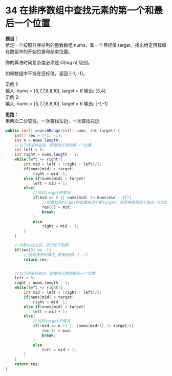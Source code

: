 # 34 在排序数组中查找元素的第一个和最后一个位置
**题目：**  
给定一个按照升序排列的整数数组 nums，和一个目标值 target。找出给定目标值在数组中的开始位置和结束位置。

你的算法时间复杂度必须是 O(log n) 级别。

如果数组中不存在目标值，返回 [-1, -1]。

示例 1:  
输入: nums = [5,7,7,8,8,10], target = 8
输出: [3,4]  
示例 2:  
输入: nums = [5,7,7,8,8,10], target = 6
输出: [-1,-1]

**思路：**  
用两次二分查找，一次查找左边，一次查找右边

```java
public int[] searchRange(int[] nums, int target) {
    int[] res = {-1, -1};
    int n = nums.length;
    //以下用来找左边，即查找元素的第一个位置
    int left = 0;
    int right = nums.length - 1;
    while(left <= right){
        int mid = left + (right - left)/2;
        if(nums[mid] > target)
            right = mid -1;
        else if(nums[mid] < target)
            left = mid + 1;
        else{
            //找到target的情况
            if(mid == 0 || nums[mid] != nums[mid - 1]){
                //如果找到target的位置左边不是target，则意味着找到了左边,可以推出循环了
                res[0] = mid;
                break;
            }
            else
                right = mid - 1;
        }
    }

    //找到左边之后，进行如下判断
    if(res[0] == -1)
        //没有找到的情况,直接返回[-1,-1]
        return res;


    //以下用来找右边，即查找元素的最后一个位置
    left = 0;
    right = nums.length - 1;
    while(left <= right){
        int mid = left + (right - left)/2;
        if(nums[mid] > target)
            right = mid -1;
        else if(nums[mid] < target)
            left = mid + 1;
        else{
            //找到target的情况
            if((mid == n-1) || (nums[mid+1] != target)){
                res[1] = mid;
                break;
            }
            else
                left = mid + 1;
        }
    }
    return res;
}
```
